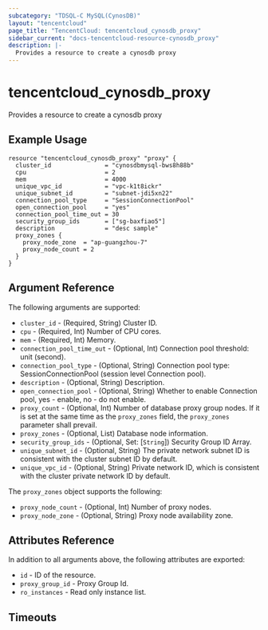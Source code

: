 ```yaml
---
subcategory: "TDSQL-C MySQL(CynosDB)"
layout: "tencentcloud"
page_title: "TencentCloud: tencentcloud_cynosdb_proxy"
sidebar_current: "docs-tencentcloud-resource-cynosdb_proxy"
description: |-
  Provides a resource to create a cynosdb proxy
---
```


# tencentcloud_cynosdb_proxy

Provides a resource to create a cynosdb proxy

## Example Usage

```hcl
resource "tencentcloud_cynosdb_proxy" "proxy" {
  cluster_id               = "cynosdbmysql-bws8h88b"
  cpu                      = 2
  mem                      = 4000
  unique_vpc_id            = "vpc-k1t8ickr"
  unique_subnet_id         = "subnet-jdi5xn22"
  connection_pool_type     = "SessionConnectionPool"
  open_connection_pool     = "yes"
  connection_pool_time_out = 30
  security_group_ids       = ["sg-baxfiao5"]
  description              = "desc sample"
  proxy_zones {
    proxy_node_zone  = "ap-guangzhou-7"
    proxy_node_count = 2
  }
}
```

## Argument Reference

The following arguments are supported:

* `cluster_id` - (Required, String) Cluster ID.
* `cpu` - (Required, Int) Number of CPU cores.
* `mem` - (Required, Int) Memory.
* `connection_pool_time_out` - (Optional, Int) Connection pool threshold: unit (second).
* `connection_pool_type` - (Optional, String) Connection pool type: SessionConnectionPool (session level Connection pool).
* `description` - (Optional, String) Description.
* `open_connection_pool` - (Optional, String) Whether to enable Connection pool, yes - enable, no - do not enable.
* `proxy_count` - (Optional, Int) Number of database proxy group nodes. If it is set at the same time as the `proxy_zones` field, the `proxy_zones` parameter shall prevail.
* `proxy_zones` - (Optional, List) Database node information.
* `security_group_ids` - (Optional, Set: [`String`]) Security Group ID Array.
* `unique_subnet_id` - (Optional, String) The private network subnet ID is consistent with the cluster subnet ID by default.
* `unique_vpc_id` - (Optional, String) Private network ID, which is consistent with the cluster private network ID by default.

The `proxy_zones` object supports the following:

* `proxy_node_count` - (Optional, Int) Number of proxy nodes.
* `proxy_node_zone` - (Optional, String) Proxy node availability zone.

## Attributes Reference

In addition to all arguments above, the following attributes are exported:

* `id` - ID of the resource.
* `proxy_group_id` - Proxy Group Id.
* `ro_instances` - Read only instance list.


## Timeouts

<no value>



